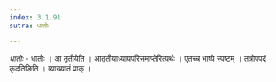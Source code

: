 ```yaml
---
index: 3.1.91
sutra: धातोः

---
```

_धातोः_ - धातोः । आ तृतीयेति । आतृतीयाध्यायपरिसमाप्तेरित्यर्थः । एतच्च भाष्ये स्पष्टम् । तत्रोपपदं कृदतिङिति । व्याख्यातं प्राक् ।